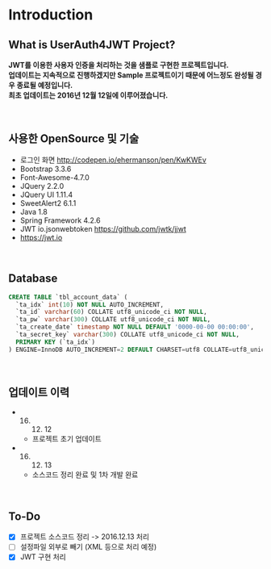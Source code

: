 # Introduction


## What is UserAuth4JWT Project?

**JWT를 이용한 사용자 인증을 처리하는 것을 샘플로 구현한 프로젝트입니다.**  
**업데이트는 지속적으로 진행하겠지만 Sample 프로젝트이기 때문에 어느정도 완성될 경우 종료될 예정입니다.**  
**최초 업데이트는 2016년 12월 12일에 이루어졌습니다.**

<br>


## 사용한 OpenSource 및 기술

* 로그인 화면 <http://codepen.io/ehermanson/pen/KwKWEv>
* Bootstrap 3.3.6
* Font-Awesome-4.7.0
* JQuery 2.2.0
* JQuery UI 1.11.4
* SweetAlert2 6.1.1
* Java 1.8
* Spring Framework 4.2.6
* JWT io.jsonwebtoken <https://github.com/jwtk/jjwt>
* https://jwt.io

<br>

## Database
``` sql
CREATE TABLE `tbl_account_data` (
  `ta_idx` int(10) NOT NULL AUTO_INCREMENT,
  `ta_id` varchar(60) COLLATE utf8_unicode_ci NOT NULL,
  `ta_pw` varchar(300) COLLATE utf8_unicode_ci NOT NULL,
  `ta_create_date` timestamp NOT NULL DEFAULT '0000-00-00 00:00:00',
  `ta_secret_key` varchar(300) COLLATE utf8_unicode_ci NOT NULL,
  PRIMARY KEY (`ta_idx`)
) ENGINE=InnoDB AUTO_INCREMENT=2 DEFAULT CHARSET=utf8 COLLATE=utf8_unicode_ci;
```

<br>

## 업데이트 이력 
* 16. 12. 12
	* 프로젝트 초기 업데이트 
* 16. 12. 13
	* 소스코드 정리 완료 및 1차 개발 완료

<br>

## To-Do
- [x] 프로젝트 소스코드 정리 -> 2016.12.13 처리
- [ ] 설정파일 외부로 빼기 (XML 등으로 처리 예정)
- [x] JWT 구현 처리